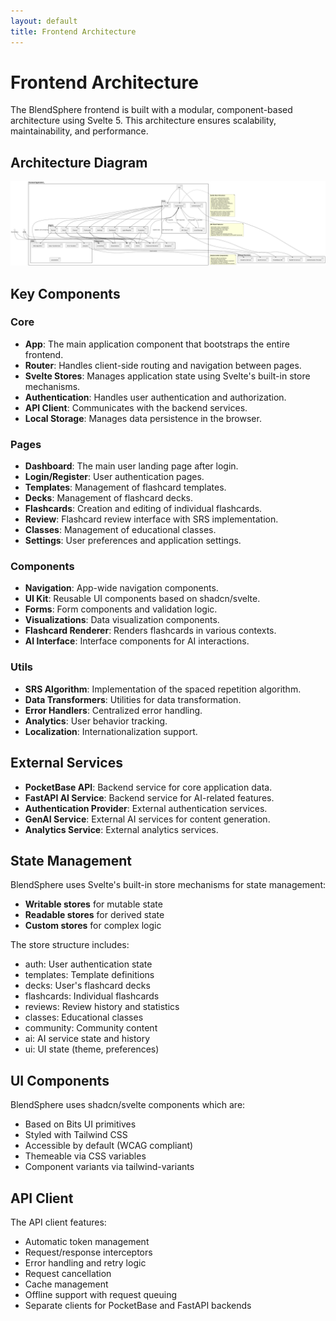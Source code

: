 ```yaml
---
layout: default
title: Frontend Architecture
---
```


# Frontend Architecture

The BlendSphere frontend is built with a modular, component-based architecture using Svelte 5. This architecture ensures scalability, maintainability, and performance.

## Architecture Diagram

![Frontend Architecture](../diagrams/images/Frontend%20Architecture.png)

## Key Components

### Core

- **App**: The main application component that bootstraps the entire frontend.
- **Router**: Handles client-side routing and navigation between pages.
- **Svelte Stores**: Manages application state using Svelte's built-in store mechanisms.
- **Authentication**: Handles user authentication and authorization.
- **API Client**: Communicates with the backend services.
- **Local Storage**: Manages data persistence in the browser.

### Pages

- **Dashboard**: The main user landing page after login.
- **Login/Register**: User authentication pages.
- **Templates**: Management of flashcard templates.
- **Decks**: Management of flashcard decks.
- **Flashcards**: Creation and editing of individual flashcards.
- **Review**: Flashcard review interface with SRS implementation.
- **Classes**: Management of educational classes.
- **Settings**: User preferences and application settings.

### Components

- **Navigation**: App-wide navigation components.
- **UI Kit**: Reusable UI components based on shadcn/svelte.
- **Forms**: Form components and validation logic.
- **Visualizations**: Data visualization components.
- **Flashcard Renderer**: Renders flashcards in various contexts.
- **AI Interface**: Interface components for AI interactions.

### Utils

- **SRS Algorithm**: Implementation of the spaced repetition algorithm.
- **Data Transformers**: Utilities for data transformation.
- **Error Handlers**: Centralized error handling.
- **Analytics**: User behavior tracking.
- **Localization**: Internationalization support.

## External Services

- **PocketBase API**: Backend service for core application data.
- **FastAPI AI Service**: Backend service for AI-related features.
- **Authentication Provider**: External authentication services.
- **GenAI Service**: External AI services for content generation.
- **Analytics Service**: External analytics services.

## State Management

BlendSphere uses Svelte's built-in store mechanisms for state management:

- **Writable stores** for mutable state
- **Readable stores** for derived state
- **Custom stores** for complex logic

The store structure includes:

- auth: User authentication state
- templates: Template definitions
- decks: User's flashcard decks
- flashcards: Individual flashcards
- reviews: Review history and statistics
- classes: Educational classes
- community: Community content
- ai: AI service state and history
- ui: UI state (theme, preferences)

## UI Components

BlendSphere uses shadcn/svelte components which are:

- Based on Bits UI primitives
- Styled with Tailwind CSS
- Accessible by default (WCAG compliant)
- Themeable via CSS variables
- Component variants via tailwind-variants

## API Client

The API client features:

- Automatic token management
- Request/response interceptors
- Error handling and retry logic
- Request cancellation
- Cache management
- Offline support with request queuing
- Separate clients for PocketBase and FastAPI backends
